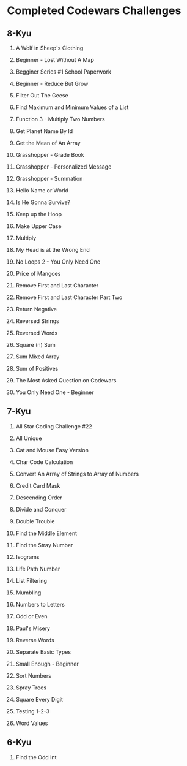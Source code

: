 # Completed Codewars Challenges

## 8-Kyu

1. A Wolf in Sheep's Clothing

1. Beginner - Lost Without A Map

1. Begginer Series #1 School Paperwork

1. Beginner - Reduce But Grow

1. Filter Out The Geese

1. Find Maximum and Minimum Values of a List

1. Function 3 - Multiply Two Numbers

1. Get Planet Name By Id

1. Get the Mean of An Array

1. Grasshopper - Grade Book

1. Grasshopper - Personalized Message

1. Grasshopper - Summation

1. Hello Name or World

1. Is He Gonna Survive?

1. Keep up the Hoop

1. Make Upper Case

1. Multiply

1. My Head is at the Wrong End

1. No Loops 2 - You Only Need One

1. Price of Mangoes

1. Remove First and Last Character

1. Remove First and Last Character Part Two

1. Return Negative

1. Reversed Strings

1. Reversed Words

1. Square (n) Sum

1. Sum Mixed Array

1. Sum of Positives

1. The Most Asked Question on Codewars

1. You Only Need One - Beginner

## 7-Kyu

1. All Star Coding Challenge #22

1. All Unique

1. Cat and Mouse Easy Version

1. Char Code Calculation

1. Convert An Array of Strings to Array of Numbers

1. Credit Card Mask

1. Descending Order

1. Divide and Conquer

1. Double Trouble

1. Find the Middle Element

1. Find the Stray Number

1. Isograms

1. Life Path Number

1. List Filtering

1. Mumbling

1. Numbers to Letters

1. Odd or Even

1. Paul's Misery

1. Reverse Words

1. Separate Basic Types

1. Small Enough - Beginner

1. Sort Numbers

1. Spray Trees

1. Square Every Digit

1. Testing 1-2-3

1. Word Values

## 6-Kyu

1. Find the Odd Int

